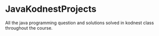 # JavaKodnestProjects
All the java programming question and solutions solved in kodnest class throughout the course.
